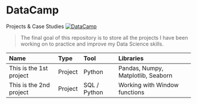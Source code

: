 # DataCamp
Projects & Case Studies
[![DataCamp]()](https://www.datacamp.com/)

> The final goal of this repository is
> to store all the projects I have been working
> on to practice and improve my Data Science skills.

| Name                    | Type    | Tool         | Libraries                          |
| :----------------------- | :------- | :------------ |:------------------------------------|
| This is the 1st project | Project | Python       | Pandas, Numpy, Matplotlib, Seaborn |
| This is the 2nd project | Project | SQL / Python | Working with Window functions      |





